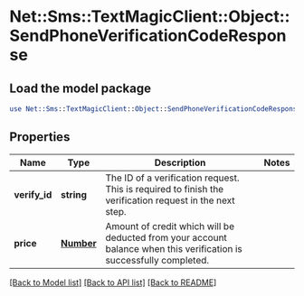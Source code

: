 # Net::Sms::TextMagicClient::Object::SendPhoneVerificationCodeResponse

## Load the model package
```perl
use Net::Sms::TextMagicClient::Object::SendPhoneVerificationCodeResponse;
```

## Properties
Name | Type | Description | Notes
------------ | ------------- | ------------- | -------------
**verify_id** | **string** | The ID of a verification request. This is required to finish the verification request in the next step. | 
**price** | [**Number**](Number.md) | Amount of credit which will be deducted from your account balance when this verification is successfully completed. | 

[[Back to Model list]](../README.md#documentation-for-models) [[Back to API list]](../README.md#documentation-for-api-endpoints) [[Back to README]](../README.md)


